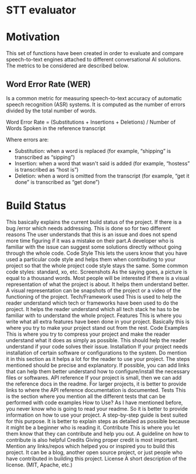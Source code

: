 # STT evaluator



# Motivation

This set of functions have been created in order to evaluate and compare speech-to-text engines attached to different conversational AI solutions. The metrics to be considered are described below. 

## Word Error Rate (WER)

Is a common metric for measuring speech-to-text accuracy of automatic speech recognition (ASR) systems. It is computed as the number of errors divided by the total number of words.

Word Error Rate = (Substitutions + Insertions + Deletions) / Number of Words Spoken in the reference transcript 

Where errors are:

- Substitution: when a word is replaced (for example, “shipping” is transcribed as “sipping”)
- Insertion: when a word that wasn't said is added (for example, “hostess” is transcribed as “host is”)
- Deletion: when a word is omitted from the transcript (for example, “get it done” is transcribed as “get done”)


# Build Status


This basically explains the current build status of the project. If there is a bug /error which needs addressing. This is done so for two different reasons The user understands that this is an issue and does not spend more time figuring if it was a mistake on their part.A developer who is familiar with the issue can suggest some solutions directly without going through the whole code.
Code Style
This lets the users know that you have used a particular code style and helps them when contributing to your project so that the whole project code style stays the same. Some common code styles: standard, xo, etc.
Screenshots
As the saying goes, a picture is equal to a thousand words. Most people will be interested if there is a visual representation of what the project is about. It helps them understand better. A visual representation can be snapshots of the project or a video of the functioning of the project.
Tech/Framework used
This is used to help the reader understand which tech or frameworks have been used to do the project. It helps the reader understand which all tech stack he has to be familiar with to understand the whole project.
Features
This is where you write what all extra features have been done in your project. Basically this is where you try to make your project stand out from the rest.
Code Examples
This is where you try to compress your project and make the reader understand what it does as simply as possible. This should help the reader understand if your code solves their issue.
Installation
If your project needs installation of certain software or configurations to the system. Do mention it in this section as it helps a lot for the reader to use your project. The steps mentioned should be precise and explanatory.  If possible, you can add links that can help them better understand how to configure/install the necessary files or softwares.
API reference
If your project is small, then we can add the reference docs in the readme. For larger projects, it is better to provide links to where the API reference documentation is documented.
Tests
This is the section where you mention all the different tests that can be performed with code examples
How to Use?
As I have mentioned before, you never know who is going to read your readme. So it is better to provide information on how to use your project. A step-by-step guide is best suited for this purpose. It is better to explain steps as detailed as possible because it might be a beginner who is reading it.
Contribute
This is where you let them know that they can contribute and help you out. A guideline on how to contribute is also helpful
Credits
Giving proper credit is most important. Mention any links/repos which helped you or inspired you to build this project. It can be a blog, another open source project, or just people who have contributed in building this project.
License
A short description of the license. (MIT, Apache, etc.)